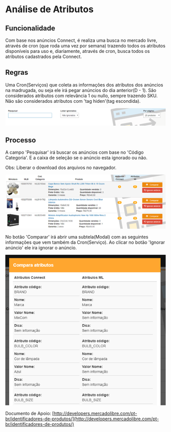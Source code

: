 # Análise de Atributos

## Funcionalidade

Com base nos anúncios Connect, é realiza uma busca no mercado livre, através de cron \(que roda uma vez por semana\) trazendo todos os atributos disponíveis para uso e, diariamente, através de cron, busca todos os atributos cadastrados pela Connect.

## Regras

Uma Cron\(Serviços\) que coleta as informações dos atributos dos anúncios na madrugada, ou seja ele irá pegar anúncios do dia anterior\(D - 1\). São considerados atributos com relevância 1 ou nullo, sempre trazendo SKU. Não são considerados atributos com 'tag hiden'\(tag escondida\). 

![](../../.gitbook/assets/image%20%2810%29.png)

## Processo

A campo 'Pesquisar' irá buscar os anúncios com base no 'Código Categoria'. E a caixa de seleção se o anúncio esta ignorado ou não.

Obs: Liberar o download dos arquivos no navegador.

![](../../.gitbook/assets/image%20%286%29.png)

No botão 'Comparar' irá abrir uma subtela\(Modal\) com as seguintes informações que vem também da Cron\(Serviço\). Ao clicar no botão 'Ignorar anúncio' ele ira ignorar o anúncio.

![](../../.gitbook/assets/analise_de_atributos_2.png)

Documento de Apoio: [http://developers.mercadolibre.com/pt-br/identificadores-de-produtos/](http://developers.mercadolibre.com/pt-br/identificadores-de-produtos/)

